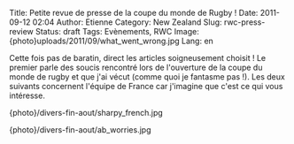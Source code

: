 Title: Petite revue de presse de la coupe du monde de Rugby !
Date: 2011-09-12 02:04
Author: Etienne
Category: New Zealand
Slug: rwc-press-review
Status: draft
Tags: Evènements, RWC
Image: {photo}uploads/2011/09/what_went_wrong.jpg
Lang: en

Cette fois pas de baratin, direct les articles soigneusement choisit !
Le premier parle des soucis rencontré lors de l'ouverture de la coupe du
monde de rugby et que j'ai vécut (comme quoi je fantasme pas !). Les
deux suivants concernent l'équipe de France car j'imagine que c'est ce
qui vous intéresse.

{photo}/divers-fin-aout/sharpy_french.jpg

{photo}/divers-fin-aout/ab_worries.jpg

 
